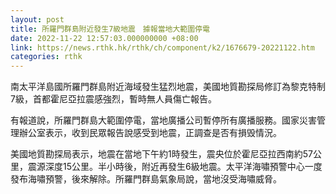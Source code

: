 ```yaml
---
layout: post
title: 所羅門群島附近發生7級地震　據報當地大範圍停電
date: 2022-11-22 12:57:03.000000000 +08:00
link: https://news.rthk.hk/rthk/ch/component/k2/1676679-20221122.htm
categories: rthk
---
```


南太平洋島國所羅門群島附近海域發生猛烈地震，美國地質勘探局修訂為黎克特制7級，首都霍尼亞拉震感強烈，暫時無人員傷亡報告。

有報道說，所羅門群島大範圍停電，當地廣播公司暫停所有廣播服務。國家災害管理辦公室表示，收到民眾報告說感受到地震，正調查是否有損毁情況。

美國地質勘探局表示，地震在當地下午約1時發生，震央位於霍尼亞拉西南約57公里，震源深度15公里。半小時後，附近再發生6級地震。太平洋海嘯預警中心一度發布海嘯預警，後來解除。所羅門群島氣象局說，當地沒受海嘯威脅。
